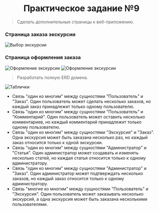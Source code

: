 # **<center>Практическое задание №9</center>**

> Сделать дополнительные страницы к веб-приложению.

### **Страница заказа экскурсии**

![Выбор экскурсии](https://i.ibb.co/b137LvL/image.png)

### **Страница оформления заказа**

![Оформление экскурсии](https://i.ibb.co/p162TfX/image.png)
![Оформление экскурсии](https://i.ibb.co/vQB2P4T/image.png)

> Разработать полную ERD домена.

![Таблички](https://i.ibb.co/NYT0vX5/image.png)

* Связь "один ко многим" между сущностями "Пользователь" и "Заказ". Один пользователь может сделать несколько заказов, но каждый заказ принадлежит только одному пользователю.
* Связь "один ко многим" между сущностями "Пользователь" и "Комментарий". Один пользователь может оставить несколько комментариев, но каждый комментарий принадлежит только одному пользователю.
* Связь "один ко многим" между сущностями "Экскурсия" и "Заказ". Одна экскурсия может быть заказана несколько раз, но каждый заказ относится только к одной экскурсии.
* Связь "один ко многим" между сущностями "Администратор" и "Статья". Один администратор может создавать и изменять несколько статей, но каждая статья относится только к одному администратору.
* Связь "один ко многим" между сущностями "Администратор" и "Заказ". Один администратор может подтверждать несколько заказов, но каждый заказ относится только к одному администратору.
* Связь "многие ко многим" между сущностями "Пользователь" и "Экскурсия". Один пользователь может заказывать несколько экскурсий, а одна экскурсия может быть заказана несколькими пользователями.